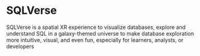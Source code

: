 # SQLVerse
 SQLVerse is a spatial XR experience to visualize databases, explore and understand SQL in a galaxy-themed universe to make database exploration more intuitive, visual, and even fun, especially for learners, analysts, or developers
